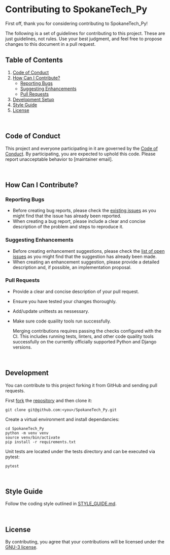 # Contributing to SpokaneTech_Py

First off, thank you for considering contributing to SpokaneTech_Py!

The following is a set of guidelines for contributing to this project. These are just guidelines, not rules. Use your best judgment, and feel free to propose changes to this document in a pull request.

## Table of Contents

1. [Code of Conduct](#code-of-conduct)
2. [How Can I Contribute?](#how-can-i-contribute)
    - [Reporting Bugs](#reporting-bugs)
    - [Suggesting Enhancements](#suggesting-enhancements)
    - [Pull Requests](#pull-requests)
3. [Development Setup](#development-setup)
4. [Style Guide](#style-guide)
5. [License](#license)

<br/>

## Code of Conduct

This project and everyone participating in it are governed by the [Code of Conduct](CODE_OF_CONDUCT.md). By participating, you are expected to uphold this code. Please report unacceptable behavior to [maintainer email].

<br/>

## How Can I Contribute?

### Reporting Bugs

- Before creating bug reports, please check the [existing issues](https://github.com/SpokaneTech/SpokaneTech_Py/issues) as you might find that the issue has already been reported.
- When creating a bug report, please include a clear and concise description of the problem and steps to reproduce it.

### Suggesting Enhancements

- Before creating enhancement suggestions, please check the [list of open issues](https://github.com/SpokaneTech/SpokaneTech_Py/issues) as you might find that the suggestion has already been made.
- When creating an enhancement suggestion, please provide a detailed description and, if possible, an implementation proposal.

### Pull Requests

- Provide a clear and concise description of your pull request.
- Ensure you have tested your changes thoroughly.
- Add/update unittests as nessessary.
- Make sure code quaility tools run successfully. 

    Merging contributions requires passing the checks configured with the CI. This includes running tests, linters, and other code quaility tools successfully on the currently officially supported Python and Django versions.

<br/>

## Development

You can contribute to this project forking it from GitHub and sending pull requests.

First [fork](https://help.github.com/en/articles/fork-a-repo) the
[repository](https://github.com/SpokaneTech/SpokaneTech_Py) and then clone it:

```shell
git clone git@github.com:<you>/SpokaneTech_Py.git
```

Create a virtual environment and install dependancies:

```shell
cd SpokaneTech_Py
python -m venv venv
source venv/bin/activate
pip install -r requirements.txt
```

Unit tests are located under the tests directory and can be executed via pytest:

```shell
pytest
```


<br/>

## Style Guide

Follow the coding style outlined in [STYLE_GUIDE.md](STYLE_GUIDE.md).

<br/>

## License

By contributing, you agree that your contributions will be licensed under the [GNU-3 license](../LICENSE).
